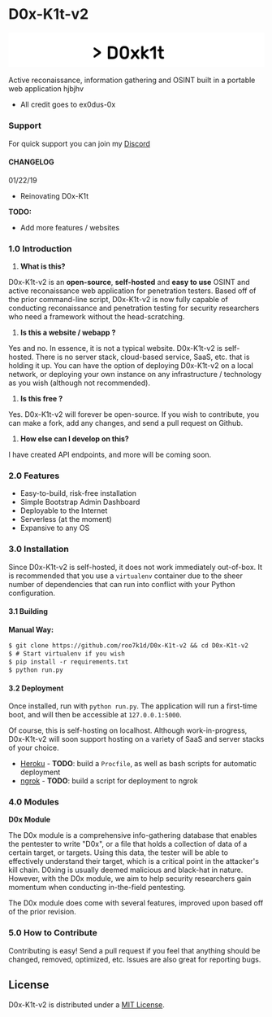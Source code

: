 # D0x-K1t-v2

![logo](../.gitbook/assets/logo.png)

Active reconaissance, information gathering and OSINT built in a portable web application hjbjhv

* All credit goes to ex0dus-0x

### Support

For quick support you can join my [Discord](https://discord.gg/QQaWvMkFbs)

#### CHANGELOG

01/22/19

* Reinovating D0x-K1t

**TODO:**

* Add more features / websites

### 1.0 Introduction

1. **What is this?**

D0x-K1t-v2 is an **open-source**, **self-hosted** and **easy to use** OSINT and active reconaissance web application for penetration testers. Based off of the prior command-line script, D0x-K1t-v2 is now fully capable of conducting reconaissance and penetration testing for security researchers who need a framework without the head-scratching.

1. **Is this a website / webapp ?**

Yes and no. In essence, it is not a typical website. D0x-K1t-v2 is self-hosted. There is no server stack, cloud-based service, SaaS, etc. that is holding it up. You can have the option of deploying D0x-K1t-v2 on a local network, or deploying your own instance on any infrastructure / technology as you wish \(although not recommended\).

1. **Is this free ?**

Yes. D0x-K1t-v2 will forever be open-source. If you wish to contribute, you can make a fork, add any changes, and send a pull request on Github.

1. **How else can I develop on this?**

I have created API endpoints, and more will be coming soon.

### 2.0 Features

* Easy-to-build, risk-free installation
* Simple Bootstrap Admin Dashboard
* Deployable to the Internet
* Serverless \(at the moment\)
* Expansive to any OS

### 3.0 Installation

Since D0x-K1t-v2 is self-hosted, it does not work immediately out-of-box. It is recommended that you use a `virtualenv` container due to the sheer number of dependencies that can run into conflict with your Python configuration.

#### 3.1 Building

**Manual Way:**

```text
$ git clone https://github.com/roo7k1d/D0x-K1t-v2 && cd D0x-K1t-v2
$ # Start virtualenv if you wish
$ pip install -r requirements.txt
$ python run.py
```

#### 3.2 Deployment

Once installed, run with `python run.py`. The application will run a first-time boot, and will then be accessible at `127.0.0.1:5000`.

Of course, this is self-hosting on localhost. Although work-in-progress, D0x-K1t-v2 will soon support hosting on a variety of SaaS and server stacks of your choice.

* [Heroku](https://www.heroku.com/) - **TODO**: build a `Procfile`, as well as bash scripts for automatic deployment
* [ngrok](https://ngrok.com/) - **TODO**: build a script for deployment to ngrok

### 4.0 Modules

**D0x Module**

The D0x module is a comprehensive info-gathering database that enables the pentester to write "D0x", or a file that holds a collection of data of a certain target, or targets. Using this data, the tester will be able to effectively understand their target, which is a critical point in the attacker's kill chain. D0xing is usually deemed malicious and black-hat in nature. However, with the D0x module, we aim to help security researchers gain momentum when conducting in-the-field pentesting.

The D0x module does come with several features, improved upon based off of the prior revision.

### 5.0 How to Contribute

Contributing is easy! Send a pull request if you feel that anything should be changed, removed, optimized, etc. Issues are also great for reporting bugs.

## License

D0x-K1t-v2 is distributed under a [MIT License](https://choosealicense.com/licenses/mit/).

